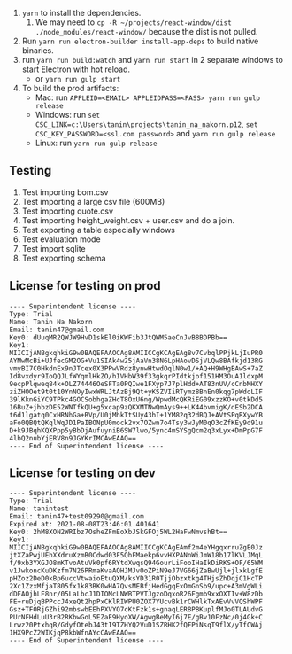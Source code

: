 1. `yarn` to install the dependencies. 
   1. We may need to `cp -R ~/projects/react-window/dist ./node_modules/react-window/` because the dist is not pulled.
2. Run `yarn run electron-builder install-app-deps` to build native binaries.
3. run `yarn run build:watch` and `yarn run start` in 2 separate windows to start Electron with hot reload.
   - or `yarn run gulp start`
4. To build the prod artifacts:
   - Mac: run `APPLEID=<EMAIL> APPLEIDPASS=<PASS> yarn run gulp release`
   - Windows: run `set CSC_LINK=c:\Users\tanin\projects\tanin_na_nakorn.p12`, `set CSC_KEY_PASSWORD=<ssl.com password>` and `yarn run gulp release`
   - Linux: run `yarn run gulp release`

Testing
--------

1. Test importing bom.csv
2. Test importing a large csv file (600MB)
3. Test importing quote.csv
4. Test importing height_weight.csv + user.csv and do a join.
5. Test exporting a table especially windows
6. Test evaluation mode
7. Test import sqlite
8. Test exporting schema

License for testing on prod
----------------------------

```
---- Superintendent license ----
Type: Trial
Name: Tanin Na Nakorn
Email: tanin47@gmail.com
Key0: dUuqMR2QWJW9HvD1skEl0iKWFib3JtQWM5aeCnJvB8BDPBb==
Key1:
MIICIjANBgkqhkiG9w0BAQEFAAOCAg8AMIICCgKCAgEAg8v7CvbqlPPjkLjIuPR0
AYMwMcBi+UJfecGM2OG+Vu1SIAk4w25jAaVn38N6LpHAovDSjVLQw8BAfkjd13RG
vmyBI7C0HkdnEx9nJTcex0X3PPwVRdz8ynwHtwdOqlN0w1/+AQ+H9WHgBAwS+7aZ
Id8vxdyr9IoQQJLfWYqmlHkZO/hIVHbW39f33gkqrPIdtkjof151HM3OuA1ldxpM
9ecpPlqweq84k+OLZ74446OeSFTa0PQIwe1FXyp7J7plHdd+AT83nUV/cCnbMHXY
ziZHOOet9t0t10YnNOyIwxWRLJtAzBj9Qt+yKSZVIiRTymz8BnEn0kqg7pWdoLIF
39lKknGiYC9TPkc4GOCSobhgaZHcT8OxU6ng/WpwdMcQKRiEG09xzzKO+v0tkDd5
16BuZ+jhbzDE52WNTfkQU+g5xcap9zQKXMTNwQmAys9++LK44bvmigK/dESb2DCA
t6d1lgatq0CxHRNhGa+BVp/U0jMhkTtSUy43hI+1YM82q32dBQJ+AVtSPqRXywYB
aFo0QBQtQKqlWqJD1PaIBONpU0mock2vx7OZwn7o4Tsy3wJyM0qO3cZfKEy9d91u
D+k9JBqhKQXPpp5yBbDjAufuyniB6SW7lwo/5ync4mSYSgQcm2q3xLyx+DmPpG7F
4lbQ2nubYjERV8n9JGYKrIMCAwEAAQ==
---- End of Superintendent license ----
```

License for testing on dev
---------------------------

```
---- Superintendent license ----
Type: Trial
Name: tanintest
Email: tanin47+test09290@gmail.com
Expired at: 2021-08-08T23:46:01.401641
Key0: 2hM8XON2WRIbz7OsheZFmEoXbJSkGFOj5WL2HaFwNmvshBt==
Key1:
MIICIjANBgkqhkiG9w0BAQEFAAOCAg8AMIICCgKCAgEAmf2m4eYHgqxrruZgE0Jz
jtXZaPwjUEhXXdruXzmB0Cdwd03F5QhFMaekp6vvHXPANnWiJmW18b17lKVLJMqL
f/9xb3YXGJO8mKTvoAtuVk0pf6RYtdXwqsQ94GourLiFooIHaIkDiRKS+OF/65WM
v1JwkoncKuDKzfm7N26PRmaKvaAQHJMJvOoZPiN9eJ7VG66jZaBwUjl+jlxkLgfE
pHZoz2DeD0kBp6uccVtwaioEtuQXM/ksYD31R0TjjObzxtkg4THjsZhDqjC1HcTP
2Xc1ZzxMfjaT805fx1k83BK0wHA7QvsMEBfjHedGgqExOmGnSb9/upc+A3mVgWLi
dDEAOjhLE8nr/05LaLbcJ1DIOMcLNWBTPVTJgzoDqxoR26Fgmb9xxOXTIv+W8zDb
FE+ruDjqBPPccJ4xeQt2hpPxCKlRIWPU0ZOX7YUcvBk1rCWHlkTxAEvVvVQShWPF
Gsz+TF0RjGZhi92mbswbEEhPXVYO7cKtFzk1s+gnaqLER8PBKuplfMJo0TLAUdvG
PUrNFHdLuU3rB2RKbwGoL5EZaE9HyoXW/AgwgBeMyI6j7E/gBv10FzNc/0j4Gk+C
Lrwz20PtxhqB/GdyfOtebJ43tI9TZHYQ2VuD1SZRHK2fQFPiNsqT9flX/yTfCWAj
1HX9PcZ2WIKjqP8kbWfnAYcCAwEAAQ==
---- End of Superintendent license ----
```
